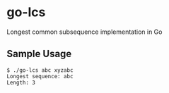 # go-lcs
Longest common subsequence implementation in Go

## Sample Usage

```
$ ./go-lcs abc xyzabc
Longest sequence: abc
Length: 3
```
